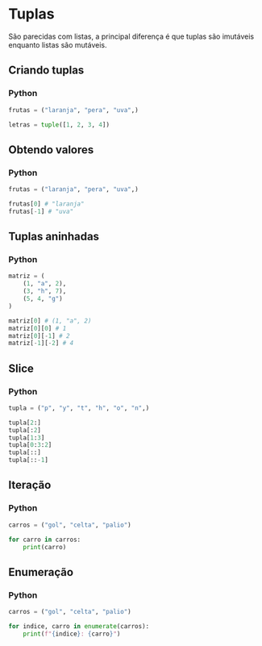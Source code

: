 # Tuplas

São parecidas com listas, a principal diferença é que tuplas são imutáveis enquanto listas são mutáveis.

## Criando tuplas

### Python

```python
frutas = ("laranja", "pera", "uva",)

letras = tuple([1, 2, 3, 4])
```

## Obtendo valores

### Python

```python
frutas = ("laranja", "pera", "uva",)

frutas[0] # "laranja"
frutas[-1] # "uva"
```

## Tuplas aninhadas

### Python

```python
matriz = (
	(1, "a", 2),
	(3, "h", 7),
	(5, 4, "g")
)

matriz[0] # (1, "a", 2)
matriz[0][0] # 1
matriz[0][-1] # 2
matriz[-1][-2] # 4
```

## Slice

### Python

```python
tupla = ("p", "y", "t", "h", "o", "n",)

tupla[2:]
tupla[:2]
tupla[1:3]
tupla[0:3:2]
tupla[::]
tupla[::-1]
```

## Iteração

### Python

```python
carros = ("gol", "celta", "palio")

for carro in carros:
	print(carro)
```

## Enumeração

### Python

```python
carros = ("gol", "celta", "palio")

for indice, carro in enumerate(carros):
	print(f"{indice}: {carro}")
```